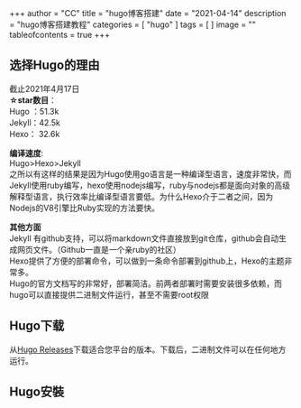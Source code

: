 +++
author = "CC"
title = "hugo博客搭建"
date = "2021-04-14"
description = "hugo博客搭建教程"
categories = [
"hugo"
]
tags = [
]
image = ""
tableofcontents = true
+++

## 选择Hugo的理由 ##

截止2021年4月17日\
**☆star数目**：\
Hugo ：51.3k\
Jekyll：42.5k\
Hexo： 32.6k

**编译速度**:\
Hugo>Hexo>Jekyll\
之所以有这样的结果是因为Hugo使用go语言是一种编译型语言，速度非常快，而Jekyll使用ruby编写，hexo使用nodejs编写，ruby与nodejs都是面向对象的高级解释型语言，执行效率比编译型语言要低。为什么Hexo介于二者之间，因为Nodejs的V8引擎比Ruby实现的方法要快。


**其他方面**\
Jekyll 有github支持，可以将markdown文件直接放到git仓库，github会自动生成网页文件。（Github一直是一个亲ruby的社区）\
Hexo提供了方便的部署命令，可以做到一条命令部署到github上，Hexo的主题非常多。\
Hugo的官方文档写的非常好，部署简洁。前两者部署时需要安装很多依赖，而hugo可以直接提供二进制文件运行，甚至不需要root权限

## Hugo下载 ##

从[Hugo Releases](https://github.com/gohugoio/hugo/releases)下载适合您平台的版本。下载后，二进制文件可以在任何地方运行。

## Hugo安裝 ##




